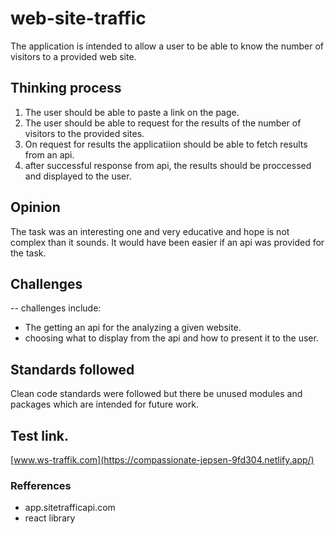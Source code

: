# web-site-traffic
The application is intended to allow a user to be able to know the number of visitors to a provided web site.

## Thinking process
1. The user should be able to paste a link on the page.
2. The user should be able to request for the results of the number of visitors to the provided sites.
3. On request for results the applicatiion should be able to fetch results from an api.
4. after successful response from api, the results should be proccessed and displayed to the user.

## Opinion
The task was an interesting one and very educative and hope is not complex than it sounds. It would have been easier if an api was provided for the task.

## Challenges
-- challenges include:
- The getting an api for the analyzing a given website.
- choosing what to display from the api and how to present it to the user.

## Standards followed
Clean code standards were followed but there be unused modules and packages which are intended for future work.

## Test link.
[www.ws-traffik.com](https://compassionate-jepsen-9fd304.netlify.app/) 

### Refferences
- app.sitetrafficapi.com 
- react library
